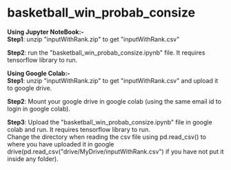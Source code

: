 # basketball_win_probab_consize
**Using Jupyter NoteBook:-**<br>
**Step1**: unzip "inputWithRank.zip" to get "inputWithRank.csv" <br>

**Step2**: run the "basketball_win_probab_consize.ipynb" file. It requires tensorflow library to run.<br>

**Using Google Colab:-**<br>
**Step1**: unzip "inputWithRank.zip" to get "inputWithRank.csv" and upload it to google drive.<br>

**Step2**: Mount your google drive in google colab (using the same email id to login in google colab).

**Step3**: Upload the "basketball_win_probab_consize.ipynb" file in google colab and run. It requires tensorflow library to run.<br>
Change the directory when reading the csv file using pd.read_csv() to where you have uploaded it in google drive(pd.read_csv("drive/MyDrive/inputWithRank.csv") if you have not put it inside any folder).
